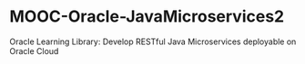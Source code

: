 # MOOC-Oracle-JavaMicroservices2
Oracle Learning Library: Develop RESTful Java Microservices deployable on Oracle Cloud
